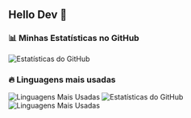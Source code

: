 ## Hello Dev 👋

<!--
**PedroTEC17/PedroTEC17** is a ✨ _special_ ✨ repository because its `README.md` (this file) appears on your GitHub profile.

Here are some ideas to get you started:

- 🔭 I’m currently working on ...
- 🌱 I’m currently learning ...
- 👯 I’m looking to collaborate on ...
- 🤔 I’m looking for help with ...
- 💬 Ask me about ...
- 📫 How to reach me: ...
- 😄 Pronouns: ...
- ⚡ Fun fact: ...
-->
### 📊 Minhas Estatísticas no GitHub  

![Estatísticas do GitHub](https://github-readme-stats.vercel.app/api?username=PedroTEC17&show_icons=true&theme=dark)
### 🔥 Linguagens mais usadas  
![Linguagens Mais Usadas](https://github-readme-stats.vercel.app/api/top-langs/?username=PedroTEC17&layout=compact&theme=dark)
![Estatísticas do GitHub](https://github-readme-stats.vercel.app/api?username=PedroTEC17&show_icons=true&theme=tokyonight)
![Linguagens Mais Usadas](https://github-readme-stats.vercel.app/api/top-langs/?username=PedroTEC17&layout=compact&theme=tokyonight)

